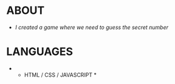 # ABOUT
* *I created a game where we need to guess the secret number*  


# LANGUAGES
 * * HTML / CSS / JAVASCRIPT *
